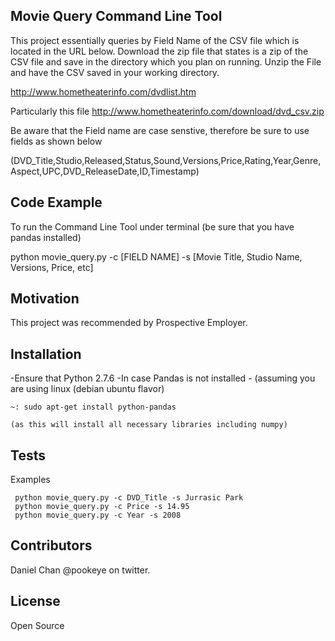 ## Movie Query Command Line Tool

This project essentially queries by Field Name of the CSV file which is located in the URL below. Download the zip file 
that states is a zip of the CSV file and save in the directory which you plan on running.   Unzip the File and have the CSV
saved in your working directory. 

http://www.hometheaterinfo.com/dvdlist.htm

Particularly this file 
http://www.hometheaterinfo.com/download/dvd_csv.zip

Be aware that the Field name are case senstive, therefore be sure to use fields as shown below

(DVD_Title,Studio,Released,Status,Sound,Versions,Price,Rating,Year,Genre,Aspect,UPC,DVD_ReleaseDate,ID,Timestamp)

## Code Example
To run the Command Line Tool under terminal (be sure that you have pandas installed)

python movie_query.py -c [FIELD NAME] -s [Movie Title, Studio Name, Versions, Price, etc]




## Motivation

This project was recommended by Prospective Employer.

## Installation
-Ensure that Python 2.7.6 
-In case Pandas is not installed - (assuming you are using linux (debian ubuntu flavor)

    ~: sudo apt-get install python-pandas 
 
    (as this will install all necessary libraries including numpy)



## Tests


Examples
  
     python movie_query.py -c DVD_Title -s Jurrasic Park
     python movie_query.py -c Price -s 14.95
     python movie_query.py -c Year -s 2008

## Contributors

Daniel Chan @pookeye on twitter.

## License

Open Source
